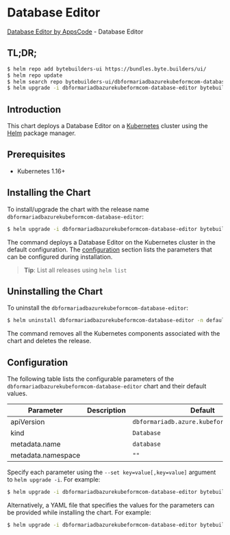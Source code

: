 # Database Editor

[Database Editor by AppsCode](https://byte.builders) - Database Editor

## TL;DR;

```bash
$ helm repo add bytebuilders-ui https://bundles.byte.builders/ui/
$ helm repo update
$ helm search repo bytebuilders-ui/dbformariadbazurekubeformcom-database-editor --version=v0.4.16
$ helm upgrade -i dbformariadbazurekubeformcom-database-editor bytebuilders-ui/dbformariadbazurekubeformcom-database-editor -n default --create-namespace --version=v0.4.16
```

## Introduction

This chart deploys a Database Editor on a [Kubernetes](http://kubernetes.io) cluster using the [Helm](https://helm.sh) package manager.

## Prerequisites

- Kubernetes 1.16+

## Installing the Chart

To install/upgrade the chart with the release name `dbformariadbazurekubeformcom-database-editor`:

```bash
$ helm upgrade -i dbformariadbazurekubeformcom-database-editor bytebuilders-ui/dbformariadbazurekubeformcom-database-editor -n default --create-namespace --version=v0.4.16
```

The command deploys a Database Editor on the Kubernetes cluster in the default configuration. The [configuration](#configuration) section lists the parameters that can be configured during installation.

> **Tip**: List all releases using `helm list`

## Uninstalling the Chart

To uninstall the `dbformariadbazurekubeformcom-database-editor`:

```bash
$ helm uninstall dbformariadbazurekubeformcom-database-editor -n default
```

The command removes all the Kubernetes components associated with the chart and deletes the release.

## Configuration

The following table lists the configurable parameters of the `dbformariadbazurekubeformcom-database-editor` chart and their default values.

|     Parameter      | Description |                        Default                        |
|--------------------|-------------|-------------------------------------------------------|
| apiVersion         |             | <code>dbformariadb.azure.kubeform.com/v1alpha1</code> |
| kind               |             | <code>Database</code>                                 |
| metadata.name      |             | <code>database</code>                                 |
| metadata.namespace |             | <code>""</code>                                       |


Specify each parameter using the `--set key=value[,key=value]` argument to `helm upgrade -i`. For example:

```bash
$ helm upgrade -i dbformariadbazurekubeformcom-database-editor bytebuilders-ui/dbformariadbazurekubeformcom-database-editor -n default --create-namespace --version=v0.4.16 --set apiVersion=dbformariadb.azure.kubeform.com/v1alpha1
```

Alternatively, a YAML file that specifies the values for the parameters can be provided while
installing the chart. For example:

```bash
$ helm upgrade -i dbformariadbazurekubeformcom-database-editor bytebuilders-ui/dbformariadbazurekubeformcom-database-editor -n default --create-namespace --version=v0.4.16 --values values.yaml
```
